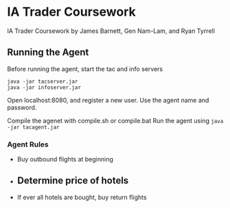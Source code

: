 IA Trader Coursework
====================

IA Trader Coursework by James Barnett, Gen Nam-Lam, and Ryan Tyrrell

## Running the Agent

Before running the agent, start the tac and info servers

```
java -jar tacserver.jar
java -jar infoserver.jar
```

Open localhost:8080, and register a new user. Use the agent name and password.

Compile the agenet with compile.sh or compile.bat
Run the agent using `java -jar tacagent.jar`

### Agent Rules
- Buy outbound flights at beginning
- Determine price of hotels
  -
- If ever all hotels are bought, buy return flights
